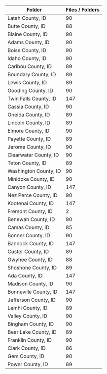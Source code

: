 | Folder                |   Files / Folders |
|-----------------------|-------------------|
| Latah County, ID      |                90 |
| Butte County, ID      |                88 |
| Blaine County, ID     |                90 |
| Adams County, ID      |                90 |
| Boise County, ID      |                90 |
| Idaho County, ID      |                90 |
| Caribou County, ID    |                89 |
| Boundary County, ID   |                89 |
| Lewis County, ID      |                89 |
| Gooding County, ID    |                90 |
| Twin Falls County, ID |               147 |
| Cassia County, ID     |                90 |
| Oneida County, ID     |                89 |
| Lincoln County, ID    |                89 |
| Elmore County, ID     |                90 |
| Payette County, ID    |                89 |
| Jerome County, ID     |                90 |
| Clearwater County, ID |                90 |
| Teton County, ID      |                89 |
| Washington County, ID |                90 |
| Minidoka County, ID   |                90 |
| Canyon County, ID     |               147 |
| Nez Perce County, ID  |                90 |
| Kootenai County, ID   |               147 |
| Fremont County, ID    |                 2 |
| Benewah County, ID    |                90 |
| Camas County, ID      |                85 |
| Bonner County, ID     |                90 |
| Bannock County, ID    |               147 |
| Custer County, ID     |                89 |
| Owyhee County, ID     |                88 |
| Shoshone County, ID   |                89 |
| Ada County, ID        |               147 |
| Madison County, ID    |                90 |
| Bonneville County, ID |               147 |
| Jefferson County, ID  |                90 |
| Lemhi County, ID      |                89 |
| Valley County, ID     |                90 |
| Bingham County, ID    |                90 |
| Bear Lake County, ID  |                89 |
| Franklin County, ID   |                90 |
| Clark County, ID      |                86 |
| Gem County, ID        |                90 |
| Power County, ID      |                89 |